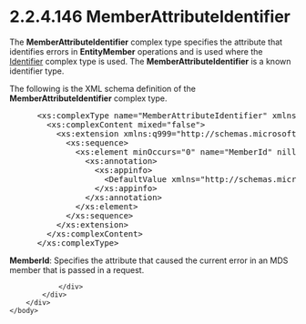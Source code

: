 <html dir="LTR" xmlns:mshelp="http://msdn.microsoft.com/mshelp" xmlns:ddue="http://ddue.schemas.microsoft.com/authoring/2003/5" xmlns:xlink="http://www.w3.org/1999/xlink" xmlns:tool="http://www.microsoft.com/tooltip">
    <head>
        <meta http-equiv="Content-Type" content="text/html; CHARSET=utf-8"></meta>
        <meta name="save" content="history"></meta>
        <title>2.2.4.146 MemberAttributeIdentifier</title>
        <xml>
            <mshelp:toctitle title="2.2.4.146 MemberAttributeIdentifier"></mshelp:toctitle>
            <mshelp:rltitle title="[MS-SSMDSWS-15]: MemberAttributeIdentifier"></mshelp:rltitle>
            <mshelp:keyword index="A" term="ce53a877-b209-463f-bbba-73f28448b3c7"></mshelp:keyword>
            <mshelp:attr name="DCSext.ContentType" value="open specification"></mshelp:attr>
            <mshelp:attr name="AssetID" value="ce53a877-b209-463f-bbba-73f28448b3c7"></mshelp:attr>
            <mshelp:attr name="TopicType" value="kbRef"></mshelp:attr>
            <mshelp:attr name="DCSext.Title" value="[MS-SSMDSWS-15]: MemberAttributeIdentifier" />
        </xml>
    </head>
    <body>
        <div id="header">
            <h1 class="heading">2.2.4.146 MemberAttributeIdentifier</h1>
        </div>
        <div id="mainSection">
            <div id="mainBody">
                <div id="allHistory" class="saveHistory"></div>
                <div id="sectionSection0" class="section" name="collapseableSection">
                    

<p>The <b>MemberAttributeIdentifier</b> complex type specifies
the attribute that identifies errors in <b>EntityMember</b> operations and is
used where the <a href="95c9ef80-bda5-4be4-b5ee-3d261934a440.md">Identifier</a>
complex type is used. The <b>MemberAttributeIdentifier</b> is a known
identifier type.</p>

<p>The following is the XML schema definition of the <b>MemberAttributeIdentifier</b>
complex type.</p>

<dl>
<dd>
<div><pre> &lt;xs:complexType name=&quot;MemberAttributeIdentifier&quot; xmlns:xs=&quot;http://www.w3.org/2001/XMLSchema&quot;&gt;
   &lt;xs:complexContent mixed=&quot;false&quot;&gt;
     &lt;xs:extension xmlns:q999=&quot;http://schemas.microsoft.com/sqlserver/masterdataservices/2009/09&quot; base=&quot;q999:MemberTypeContextIdentifier&quot;&gt;
       &lt;xs:sequence&gt;
         &lt;xs:element minOccurs=&quot;0&quot; name=&quot;MemberId&quot; nillable=&quot;true&quot; type=&quot;q999:MemberIdentifier&quot;&gt;
           &lt;xs:annotation&gt;
             &lt;xs:appinfo&gt;
               &lt;DefaultValue xmlns=&quot;http://schemas.microsoft.com/2003/10/Serialization/&quot; EmitDefaultValue=&quot;false&quot; /&gt;
             &lt;/xs:appinfo&gt;
           &lt;/xs:annotation&gt;
         &lt;/xs:element&gt;
       &lt;/xs:sequence&gt;
     &lt;/xs:extension&gt;
   &lt;/xs:complexContent&gt;
 &lt;/xs:complexType&gt;
</pre></div>
</dd></dl>

<p><b>MemberId</b>: Specifies the attribute that caused
the current error in an MDS member that is passed in a request.</p>


                </div>
            </div>
        </div>
    </body>
</html>